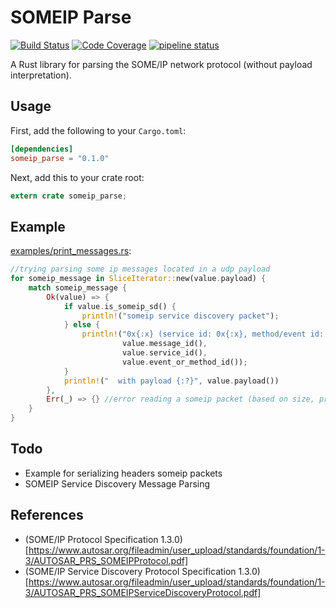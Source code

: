 # SOMEIP Parse
[![Build Status][build_badge]][build_status]
[![Code Coverage][coverage_badge]][coverage_report]
[![pipeline status][gitlab_badge]][gitlab_link]

A Rust library for parsing the SOME/IP network protocol (without payload interpretation).

## Usage

First, add the following to your `Cargo.toml`:

```toml
[dependencies]
someip_parse = "0.1.0"
```

Next, add this to your crate root:

```rust
extern crate someip_parse;
```

## Example
[examples/print_messages.rs](examples/print_messages.rs):
```Rust
//trying parsing some ip messages located in a udp payload
for someip_message in SliceIterator::new(value.payload) {
    match someip_message {
        Ok(value) => {
            if value.is_someip_sd() {
                println!("someip service discovery packet");
            } else {
                println!("0x{:x} (service id: 0x{:x}, method/event id: 0x{:x})", 
                         value.message_id(), 
                         value.service_id(),
                         value.event_or_method_id());
            }
            println!("  with payload {:?}", value.payload())
        },
        Err(_) => {} //error reading a someip packet (based on size, protocol version value or message type value)
    }
}
```

## Todo
* Example for serializing headers someip packets
* SOMEIP Service Discovery Message Parsing

## References
* (SOME/IP Protocol Specification 1.3.0)[https://www.autosar.org/fileadmin/user_upload/standards/foundation/1-3/AUTOSAR_PRS_SOMEIPProtocol.pdf]
* (SOME/IP Service Discovery Protocol Specification 1.3.0)[https://www.autosar.org/fileadmin/user_upload/standards/foundation/1-3/AUTOSAR_PRS_SOMEIPServiceDiscoveryProtocol.pdf]

[build_badge]: https://travis-ci.org/JulianSchmid/someip-parse-rs.svg?branch=master
[build_status]: https://travis-ci.org/JulianSchmid/someip-parse-rs
[coverage_badge]: https://codecov.io/gh/JulianSchmid/someip-parse-rs/branch/master/graph/badge.svg
[coverage_report]: https://codecov.io/gh/JulianSchmid/someip-parse-rs/branch/master
[gitlab_badge]: https://gitlab.com/julian.schmid/someip-parse-rs/badges/master/pipeline.svg
[gitlab_link]: https://gitlab.com/julian.schmid/someip-parse-rs/commits/master

